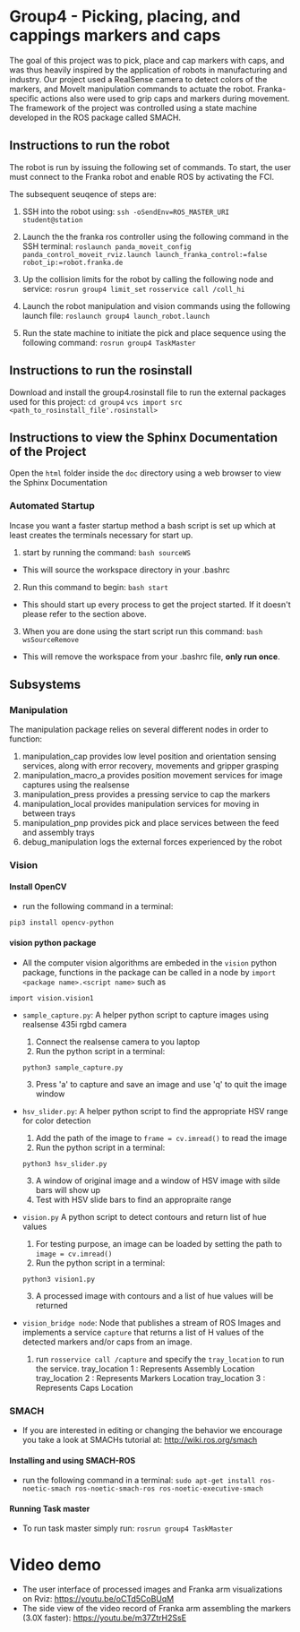 # Group4 - Picking, placing, and cappings markers and caps

The goal of this project was to pick, place and cap markers with caps, and was thus heavily inspired by the application of robots in manufacturing and industry. Our project used a RealSense camera to detect colors of the markers, and MoveIt manipulation commands to actuate the robot. Franka-specific actions also were used to grip caps and markers during movement. The framework of the project was controlled using a state machine developed in the ROS package called SMACH. 

## Instructions to run the robot

The robot is run by issuing the following set of commands. To start, the user must connect to the Franka robot and enable ROS by activating the FCI.

The subsequent seuqence of steps are:
1) SSH into the robot using: 
`ssh -oSendEnv=ROS_MASTER_URI student@station`



2) Launch the the franka ros controller using the following command in the SSH terminal:
`roslaunch panda_moveit_config panda_control_moveit_rviz.launch launch_franka_control:=false robot_ip:=robot.franka.de`


3) Up the collision limits for the robot by calling the following node and service:
`rosrun group4 limit_set`
`rosservice call /coll_hi`


4) Launch the robot manipulation and vision commands using the following launch file:
`roslaunch group4 launch_robot.launch`


5) Run the state machine to initiate the pick and place sequence using the following command:
`rosrun group4 TaskMaster`

## Instructions to run the rosinstall

Download and install the group4.rosinstall file to run the external packages used for this project:
`cd group4`
`vcs import src <path_to_rosinstall_file'.rosinstall>`

## Instructions to view the Sphinx Documentation of the Project

Open the `html` folder inside the `doc` directory using a web browser to view the Sphinx Documentation

### Automated Startup
Incase you want a faster startup method a bash script is set up which at least creates the terminals necessary for start up.
1) start by running the command: `bash sourceWS`
- This will source the workspace directory in your .bashrc
2) Run this command to begin: `bash start`
- This should start up every process to get the project started.  If it doesn't please refer to the section above.
3) When you are done using the start script run this command: `bash wsSourceRemove`
- This will remove the workspace from your .bashrc file, **only run once**.

## Subsystems 

### Manipulation

The manipulation package relies on several different nodes in order to function:
1) manipulation_cap provides low level position and orientation sensing services, along with error recovery, movements and gripper grasping
2) manipulation_macro_a provides position movement services for image captures using the realsense
3) manipulation_press provides a pressing service to cap the markers
4) manipulation_local provides manipulation services for moving in between trays
5) manipulation_pnp provides pick and place services between the feed and assembly trays
6) debug_manipulation logs the external forces experienced by the robot

### Vision
#### Install OpenCV
* run the following command in a terminal: 
```shell
pip3 install opencv-python
```
#### vision python package
* All the computer vision algorithms are embeded in the `vision` python package, functions in the package can be called in a node by 
```import <package name>.<script name>``` such as 
```shell
import vision.vision1
```
* `sample_capture.py`:  A helper python script to capture images using realsense 435i rgbd camera
    1. Connect the realsense camera to you laptop
    2. Run the python script in a terminal:
    ```shell
    python3 sample_capture.py
    ```
    3. Press 'a' to capture and save an image and use 'q' to quit the image window
* `hsv_slider.py`: A helper python script to find the appropriate HSV range for color detection
    1. Add the path of the image to  `frame = cv.imread()` to read the image
    2. Run the python script in a terminal:
    ```shell
    python3 hsv_slider.py
    ```
    3. A window of original image and a window of HSV image with silde bars will show up
    4. Test with HSV slide bars to find an appropraite range
* `vision.py` A python script to detect contours and return list of hue values
    1. For testing purpose, an image can be loaded by setting the path to `image = cv.imread()`
    2. Run the python script in a terminal:
    ```shell
    python3 vision1.py
    ```
    3. A processed image with contours and a list of hue values will be returned

* `vision_bridge node`: Node that publishes a stream of ROS Images and implements a service `capture` that returns a list of H values of the detected   markers and/or caps from an image.
    1. run `rosservice call /capture` and specify the `tray_location` to run the service.
        tray_location 1 : Represents Assembly Location
        tray_location 2 : Represents Markers Location
        tray_location 3 : Represents Caps Location

### SMACH

* If you are interested in editing or changing the behavior we encourage you take a look at SMACHs tutorial at: http://wiki.ros.org/smach

#### Installing and using SMACH-ROS
* run the following command in a terminal: `sudo apt-get install ros-noetic-smach ros-noetic-smach-ros ros-noetic-executive-smach`

#### Running Task master
* To run task master simply run: `rosrun group4 TaskMaster`

# Video demo
* The user interface of processed images and Franka arm visualizations on Rviz:   https://youtu.be/oCTd5CoBUqM
* The side view of the video record of Franka arm assembling the markers (3.0X faster): https://youtu.be/m37ZtrH2SsE
